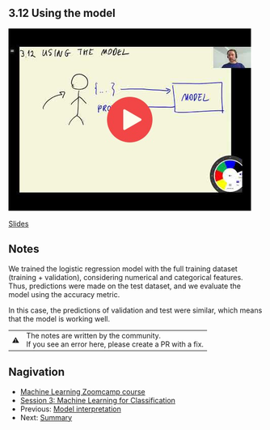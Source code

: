 
## 3.12 Using the model

<a href="https://www.youtube.com/watch?v=Y-NGmnFpNuM"><img src="images/thumbnail-3-12.jpg"></a>

[Slides](https://www.slideshare.net/AlexeyGrigorev/ml-zoomcamp-3-machine-learning-for-classification)


## Notes

We trained the logistic regression model with the full training dataset (training + validation), considering numerical and categorical features. Thus, predictions were made on the test dataset, and we evaluate the model using the accuracy metric. 

In this case, the predictions of validation and test were similar, which means that the model is working well.

<table>
   <tr>
      <td>⚠️</td>
      <td>
         The notes are written by the community. <br>
         If you see an error here, please create a PR with a fix.
      </td>
   </tr>
</table>


## Nagivation

* [Machine Learning Zoomcamp course](../)
* [Session 3: Machine Learning for Classification](./)
* Previous: [Model interpretation](11-log-reg-interpretation.md)
* Next: [Summary](13-summary.md)